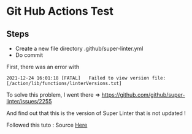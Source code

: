 # Git Hub Actions Test

## Steps


- Create a new file directory .github/super-linter.yml
- Do commit

First, there was an error with 

```
2021-12-24 16:01:18 [FATAL]   Failed to view version file:[/action/lib/functions/linterVersions.txt]
```
To solve this problem, I went there => https://github.com/github/super-linter/issues/2255

And find out that this is the version of Super Linter that is not updated !


Followed this tuto : 
Source [Here](https://www.youtube.com/watch?v=mFFXuXjVgkU)
